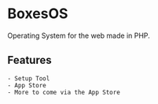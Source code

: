 # BoxesOS
Operating System for the web made in PHP.
## Features
```
- Setup Tool
- App Store
- More to come via the App Store
```
